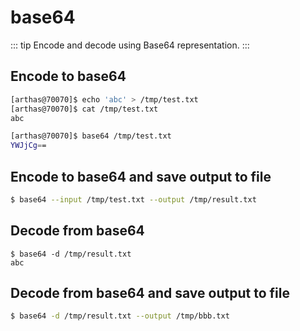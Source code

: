 # base64

::: tip
Encode and decode using Base64 representation.
:::

## Encode to base64

```bash
[arthas@70070]$ echo 'abc' > /tmp/test.txt
[arthas@70070]$ cat /tmp/test.txt
abc

[arthas@70070]$ base64 /tmp/test.txt
YWJjCg==
```

## Encode to base64 and save output to file

```bash
$ base64 --input /tmp/test.txt --output /tmp/result.txt
```

## Decode from base64

```
$ base64 -d /tmp/result.txt
abc
```

## Decode from base64 and save output to file

```bash
$ base64 -d /tmp/result.txt --output /tmp/bbb.txt
```
